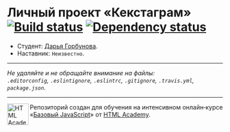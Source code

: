 # Личный проект «Кекстаграм» [![Build status][travis-image]][travis-url] [![Dependency status][dependency-image]][dependency-url]

* Студент: [Дарья Горбунова](https://up.htmlacademy.ru/javascript/5/user/170357).
* Наставник: `Неизвестно`.

---

_Не удаляйте и не обращайте внимание на файлы:_<br>
_`.editorconfig`, `.eslintignore`, `.eslintrc`, `.gitignore`, `.travis.yml`, `package.json`._

---

<a href="https://htmlacademy.ru/intensive/javascript"><img align="left" width="50" height="50" title="HTML Academy" src="https://up.htmlacademy.ru/static/img/intensive/javascript/logo-for-github.svg"></a>

Репозиторий создан для обучения на интенсивном онлайн‑курсе «[Базовый JavaScript](https://htmlacademy.ru/intensive/javascript)» от [HTML Academy](https://htmlacademy.ru).

[travis-image]: https://travis-ci.org/htmlacademy-javascript/170357-kekstagram.svg?branch=master
[travis-url]: https://travis-ci.org/htmlacademy-javascript/170357-kekstagram
[dependency-image]: https://david-dm.org/htmlacademy-javascript/170357-kekstagram.svg?style=flat-square
[dependency-url]: https://david-dm.org/htmlacademy-javascript/170357-kekstagram
